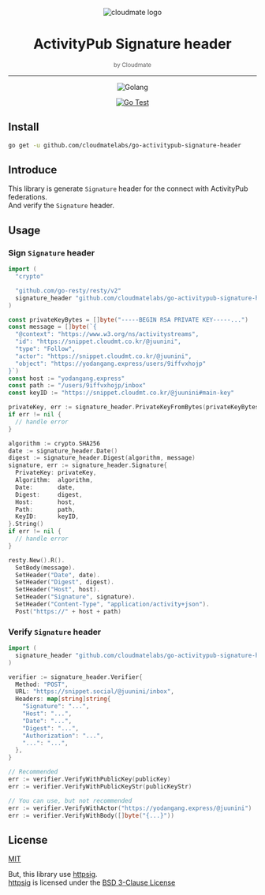 <div align="center">

![cloudmate logo](https://avatars.githubusercontent.com/u/69299682?s=200&v=4)

# ActivityPub Signature header

<small style="opacity: 0.7;">by Cloudmate</small>

---

![Golang](https://img.shields.io/badge/Go-00ADD8?style=for-the-badge&logo=go&logoColor=white)

[![Go Test](https://github.com/cloudmatelabs/go-activitypub-signature-header/actions/workflows/gotest.yml/badge.svg)](https://github.com/cloudmatelabs/go-activitypub-signature-header/actions/workflows/gotest.yml)

</div>

## Install

```bash
go get -u github.com/cloudmatelabs/go-activitypub-signature-header
```

## Introduce

This library is generate `Signature` header for the connect with ActivityPub federations.  
And verify the `Signature` header.

## Usage

### Sign `Signature` header

```go
import (
  "crypto"

  "github.com/go-resty/resty/v2"
  signature_header "github.com/cloudmatelabs/go-activitypub-signature-header"
)

const privateKeyBytes = []byte("-----BEGIN RSA PRIVATE KEY-----...")
const message = []byte(`{
  "@context": "https://www.w3.org/ns/activitystreams",
  "id": "https://snippet.cloudmt.co.kr/@juunini",
  "type": "Follow",
  "actor": "https://snippet.cloudmt.co.kr/@juunini",
  "object": "https://yodangang.express/users/9iffvxhojp"
}`)
const host := "yodangang.express"
const path := "/users/9iffvxhojp/inbox"
const keyID := "https://snippet.cloudmt.co.kr/@juunini#main-key"

privateKey, err := signature_header.PrivateKeyFromBytes(privateKeyBytes)
if err != nil {
  // handle error
}

algorithm := crypto.SHA256
date := signature_header.Date()
digest := signature_header.Digest(algorithm, message)
signature, err := signature_header.Signature{
  PrivateKey: privateKey,
  Algorithm:  algorithm,
  Date:       date,
  Digest:     digest,
  Host:       host,
  Path:       path,
  KeyID:      keyID,
}.String()
if err != nil {
  // handle error
}

resty.New().R().
  SetBody(message).
  SetHeader("Date", date).
  SetHeader("Digest", digest).
  SetHeader("Host", host).
  SetHeader("Signature", signature).
  SetHeader("Content-Type", "application/activity+json").
  Post("https://" + host + path)
```

### Verify `Signature` header

```go
import (
  signature_header "github.com/cloudmatelabs/go-activitypub-signature-header"
)

verifier := signature_header.Verifier{
  Method: "POST",
  URL: "https://snippet.social/@juunini/inbox",
  Headers: map[string]string{
    "Signature": "...",
    "Host": "...",
    "Date": "...",
    "Digest": "...",
    "Authorization": "...",
    "...": "...",
  },
}

// Recommended
err := verifier.VerifyWithPublicKey(publicKey)
err := verifier.VerifyWithPublicKeyStr(publicKeyStr)

// You can use, but not recommended
err := verifier.VerifyWithActor("https://yodangang.express/@juunini")
err := verifier.VerifyWithBody([]byte("{...}"))
```

## License

[MIT](LICENSE)

But, this library use [httpsig].  
[httpsig] is licensed under the [BSD 3-Clause License](https://github.com/go-fed/httpsig/blob/master/LICENSE)

[httpsig]: https://github.com/go-fed/httpsig
